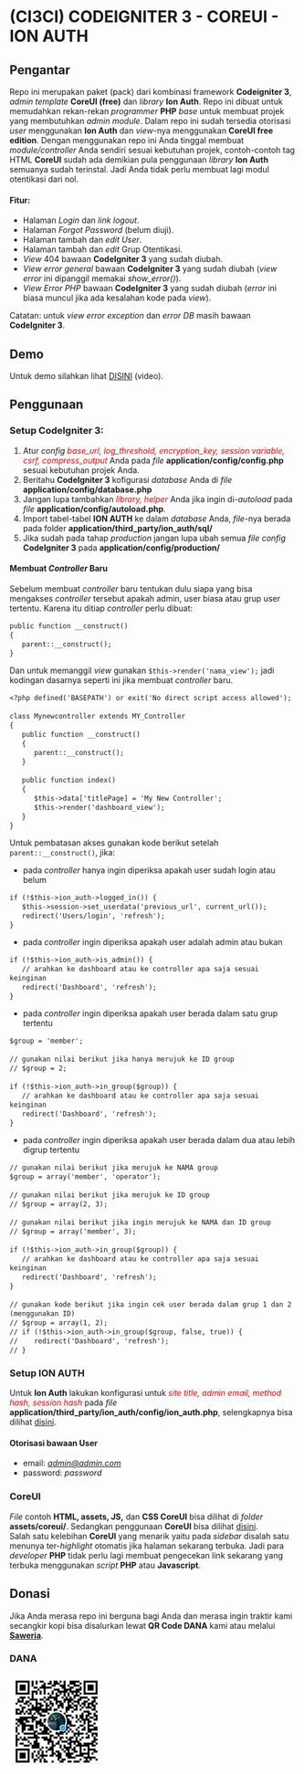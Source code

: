 # (CI3CI) CODEIGNITER 3 - COREUI - ION AUTH

## Pengantar

Repo ini merupakan paket (pack) dari kombinasi framework __Codeigniter 3__, _admin template_ __CoreUI (free)__ dan _library_ __Ion Auth__. 
Repo ini dibuat untuk memudahkan rekan-rekan _programmer_ __PHP__ _base_ untuk membuat projek yang membutuhkan _admin module_. Dalam repo ini sudah tersedia otorisasi _user_ menggunakan __Ion Auth__ dan _view_-nya menggunakan __CoreUI free edition__. Dengan menggunakan repo ini Anda tinggal membuat _module/controller_ Anda sendiri sesuai kebutuhan projek, contoh-contoh tag HTML __CoreUI__ sudah ada demikian pula penggunaan _library_ __Ion Auth__ semuanya sudah terinstal. Jadi Anda tidak perlu membuat lagi modul otentikasi dari nol.

#### Fitur:
- Halaman *Login* dan *link logout*.
- Halaman *Forgot Password* (belum diuji).
- Halaman tambah dan *edit User*. 
- Halaman tambah dan *edit* Grup Otentikasi. 
- *View* 404 bawaan __CodeIgniter 3__ yang sudah diubah.
- *View* _error general_ bawaan __CodeIgniter 3__ yang sudah diubah (_view error_ ini dipanggil memakai _show_error()_).
- *View* *Error PHP* bawaan __CodeIgniter 3__ yang sudah diubah (_error_ ini biasa muncul jika ada kesalahan kode pada _view_).

Catatan: untuk _view error exception_ dan _error DB_ masih bawaan __CodeIgniter 3__.


## Demo
Untuk demo silahkan lihat [DISINI](http://www.youtube.com) (video).

## Penggunaan 

### Setup CodeIgniter 3:
1. Atur *config <span style="color:red">base_url, log_threshold, encryption_key, session variable, csrf, compress_output</span>* Anda pada *file* __application/config/config.php__ sesuai kebutuhan projek Anda. 
2. Beritahu __CodeIgniter 3__ kofigurasi *database* Anda di *file* __application/config/database.php__
3. Jangan lupa tambahkan *<span style="color:red">library, helper</span>* Anda jika ingin di-*autoload* pada _file_ __application/config/autoload.php__.
4. Import tabel-tabel __ION AUTH__ ke dalam *database* Anda, *file*-nya berada pada folder __application/third_party/ion_auth/sql/__
5. Jika sudah pada tahap *production* jangan lupa ubah semua *file config* __CodeIgniter 3__ pada __application/config/production/__


#### Membuat _Controller_ Baru
Sebelum membuat *controller* baru tentukan dulu siapa yang bisa mengakses *controller* tersebut apakah admin, user biasa atau grup user tertentu. Karena itu ditiap *controller* perlu dibuat:
```
public function __construct()
{
   parent::__construct();
}
```
Dan untuk memanggil _view_ gunakan `$this->render('nama_view');` jadi kodingan dasarnya seperti ini jika membuat _controller_ baru.
```
<?php defined('BASEPATH') or exit('No direct script access allowed');

class Mynewcontroller extends MY_Controller
{
   public function __construct()
   {
      parent::__construct();      
   }

   public function index()
   {      
      $this->data['titlePage] = 'My New Controller';
      $this->render('dashboard_view');
   }
}
```

Untuk pembatasan akses gunakan kode berikut setelah `parent::__construct()`, jika:
- pada *controller* hanya ingin diperiksa apakah user sudah login atau belum 
```
if (!$this->ion_auth->logged_in()) {
   $this->session->set_userdata('previous_url', current_url());   
   redirect('Users/login', 'refresh');
}
```
- pada *controller* ingin diperiksa apakah user adalah admin atau bukan
```
if (!$this->ion_auth->is_admin()) {   
   // arahkan ke dashboard atau ke controller apa saja sesuai keinginan
   redirect('Dashboard', 'refresh');
}
```
- pada *controller* ingin diperiksa apakah user berada dalam satu grup tertentu
```
$group = 'member';

// gunakan nilai berikut jika hanya merujuk ke ID group
// $group = 2;

if (!$this->ion_auth->in_group($group)) {   
   // arahkan ke dashboard atau ke controller apa saja sesuai keinginan
   redirect('Dashboard', 'refresh');
}
```
- pada *controller* ingin diperiksa apakah user berada dalam dua atau lebih digrup tertentu
```
// gunakan nilai berikut jika merujuk ke NAMA group
$group = array('member', 'operator');

// gunakan nilai berikut jika merujuk ke ID group
// $group = array(2, 3);

// gunakan nilai berikut jika ingin merujuk ke NAMA dan ID group
// $group = array('member', 3);

if (!$this->ion_auth->in_group($group)) {   
   // arahkan ke dashboard atau ke controller apa saja sesuai keinginan
   redirect('Dashboard', 'refresh');
}

// gunakan kode berikut jika ingin cek user berada dalam grup 1 dan 2 (menggunakan ID)
// $group = array(1, 2);
// if (!$this->ion_auth->in_group($group, false, true)) {   
//    redirect('Dashboard', 'refresh');
// }
```

### Setup ION AUTH

Untuk __Ion Auth__ lakukan konfigurasi untuk *<span style="color:red">site title, admin email, method hash, session hash</span>* pada *file* __application/third_party/ion_auth/config/ion_auth.php__, selengkapnya bisa dilihat [disini](http://benedmunds.com/ion_auth/). 

#### Otorisasi bawaan User
- email: *admin@admin.com*
- password: *password*

### CoreUI
*File* contoh __HTML, assets, JS,__ dan __CSS CoreUI__ bisa dilihat di *folder* __assets/coreui/__. Sedangkan penggunaan __CoreUI__ bisa dilihat [disini](https://coreui.io/docs/4.0/getting-started/introduction/). <br>
Salah satu kelebihan __CoreUI__ yang menarik yaitu pada _sidebar_ disalah satu menunya ter-_highlight_ otomatis jika halaman sekarang terbuka. Jadi para _developer_ __PHP__ tidak perlu lagi membuat pengecekan link sekarang yang terbuka menggunakan _script_ __PHP__ atau __Javascript__.


## Donasi
Jika Anda merasa repo ini berguna bagi Anda dan merasa ingin traktir kami secangkir kopi bisa disalurkan lewat __QR Code DANA__ kami atau melalui __[Saweria](https://saweria.co/jomblodietwice)__.

### DANA
![DANA](shareqr_cr.png)


